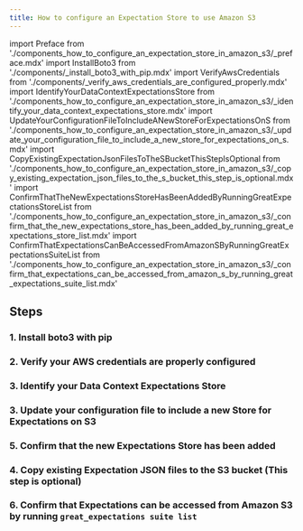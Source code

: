 ```yaml
---
title: How to configure an Expectation Store to use Amazon S3
---
```


import Preface from './components_how_to_configure_an_expectation_store_in_amazon_s3/_preface.mdx'
import InstallBoto3 from './components/_install_boto3_with_pip.mdx'
import VerifyAwsCredentials from './components/_verify_aws_credentials_are_configured_properly.mdx'
import IdentifyYourDataContextExpectationsStore from './components_how_to_configure_an_expectation_store_in_amazon_s3/_identify_your_data_context_expectations_store.mdx'
import UpdateYourConfigurationFileToIncludeANewStoreForExpectationsOnS from './components_how_to_configure_an_expectation_store_in_amazon_s3/_update_your_configuration_file_to_include_a_new_store_for_expectations_on_s.mdx'
import CopyExistingExpectationJsonFilesToTheSBucketThisStepIsOptional from './components_how_to_configure_an_expectation_store_in_amazon_s3/_copy_existing_expectation_json_files_to_the_s_bucket_this_step_is_optional.mdx'
import ConfirmThatTheNewExpectationsStoreHasBeenAddedByRunningGreatExpectationsStoreList from './components_how_to_configure_an_expectation_store_in_amazon_s3/_confirm_that_the_new_expectations_store_has_been_added_by_running_great_expectations_store_list.mdx'
import ConfirmThatExpectationsCanBeAccessedFromAmazonSByRunningGreatExpectationsSuiteList from './components_how_to_configure_an_expectation_store_in_amazon_s3/_confirm_that_expectations_can_be_accessed_from_amazon_s_by_running_great_expectations_suite_list.mdx'

<Preface />

## Steps

### 1. Install boto3 with pip
<InstallBoto3 />

### 2. Verify your AWS credentials are properly configured
<VerifyAwsCredentials />

### 3. Identify your Data Context Expectations Store
<IdentifyYourDataContextExpectationsStore />

### 3. Update your configuration file to include a new Store for Expectations on S3
<UpdateYourConfigurationFileToIncludeANewStoreForExpectationsOnS />

### 5. Confirm that the new Expectations Store has been added
<ConfirmThatTheNewExpectationsStoreHasBeenAddedByRunningGreatExpectationsStoreList />

### 4. Copy existing Expectation JSON files to the S3 bucket (This step is optional)
<CopyExistingExpectationJsonFilesToTheSBucketThisStepIsOptional />

### 6. Confirm that Expectations can be accessed from Amazon S3 by running ``great_expectations suite list``
<ConfirmThatExpectationsCanBeAccessedFromAmazonSByRunningGreatExpectationsSuiteList />

